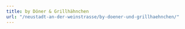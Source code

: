 ```yaml
---
title: by Döner & Grillhähnchen
url: "/neustadt-an-der-weinstrasse/by-doener-und-grillhaehnchen/"
---
```

